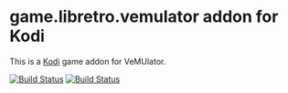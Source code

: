 # game.libretro.vemulator addon for Kodi

This is a [Kodi](http://kodi.tv) game addon for VeMUlator.

[![Build Status](https://travis-ci.org/kodi-game/game.libretro.vemulator.svg?branch=master)](https://travis-ci.org/kodi-game/game.libretro.vemulator)
[![Build Status](https://ci.appveyor.com/api/projects/status/github/kodi-game/game.libretro.vemulator?svg=true)](https://ci.appveyor.com/project/kodi-game/game-libretro-vemulator)
